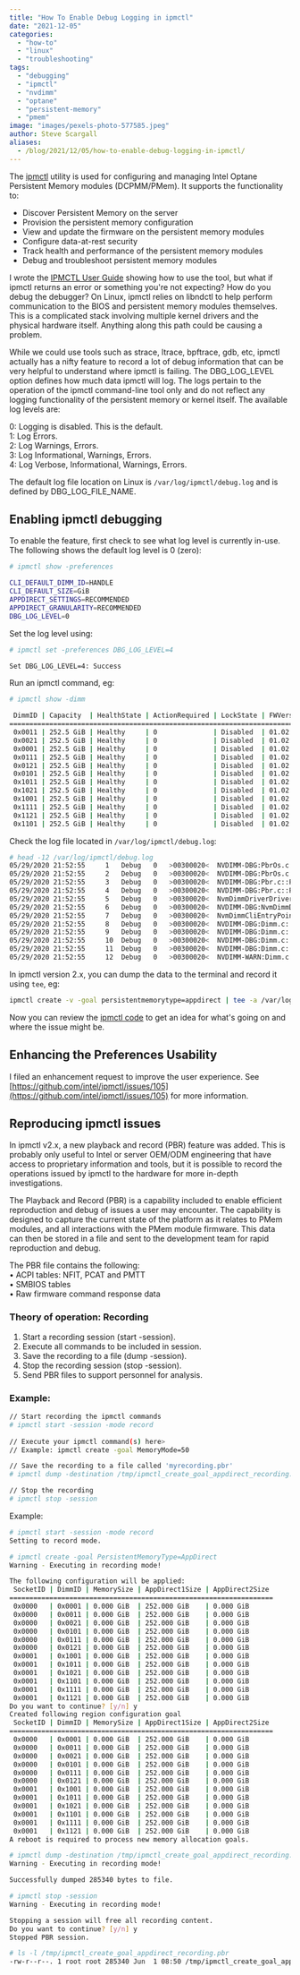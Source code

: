 ```yaml
---
title: "How To Enable Debug Logging in ipmctl"
date: "2021-12-05"
categories: 
  - "how-to"
  - "linux"
  - "troubleshooting"
tags: 
  - "debugging"
  - "ipmctl"
  - "nvdimm"
  - "optane"
  - "persistent-memory"
  - "pmem"
image: "images/pexels-photo-577585.jpeg"
author: Steve Scargall
aliases:
  - /blog/2021/12/05/how-to-enable-debug-logging-in-ipmctl/
---
```


The [ipmctl](https://github.com/intel/ipmctl) utility is used for configuring and managing Intel Optane Persistent Memory modules (DCPMM/PMem). It supports the functionality to:

- Discover Persistent Memory on the server
- Provision the persistent memory configuration
- View and update the firmware on the persistent memory modules
- Configure data-at-rest security
- Track health and performance of the persistent memory modules
- Debug and troubleshoot persistent memory modules

I wrote the [IPMCTL User Guide](https://docs.pmem.io/ipmctl-user-guide/) showing how to use the tool, but what if ipmctl returns an error or something you're not expecting? How do you debug the debugger? On Linux, ipmctl relies on libndctl to help perform communication to the BIOS and persistent memory modules themselves. This is a complicated stack involving multiple kernel drivers and the physical hardware itself. Anything along this path could be causing a problem.

While we could use tools such as strace, ltrace, bpftrace, gdb, etc, ipmctl actually has a nifty feature to record a lot of debug information that can be very helpful to understand where ipmctl is failing. The DBG\_LOG\_LEVEL option defines how much data ipmctl will log. The logs pertain to the operation of the ipmctl command-line tool only and do not reflect any logging functionality of the persistent memory or kernel itself. The available log levels are:

0: Logging is disabled. This is the default.  
1: Log Errors.  
2: Log Warnings, Errors.  
3: Log Informational, Warnings, Errors.  
4: Log Verbose, Informational, Warnings, Errors.

The default log file location on Linux is `/var/log/ipmctl/debug.log` and is defined by DBG\_LOG\_FILE\_NAME.

## Enabling ipmctl debugging

To enable the feature, first check to see what log level is currently in-use. The following shows the default log level is 0 (zero):

```bash
# ipmctl show -preferences

CLI_DEFAULT_DIMM_ID=HANDLE
CLI_DEFAULT_SIZE=GiB
APPDIRECT_SETTINGS=RECOMMENDED
APPDIRECT_GRANULARITY=RECOMMENDED
DBG_LOG_LEVEL=0
```

Set the log level using:

```bash
# ipmctl set -preferences DBG_LOG_LEVEL=4

Set DBG_LOG_LEVEL=4: Success
```

Run an ipmctl command, eg:

```bash
# ipmctl show -dimm

 DimmID | Capacity  | HealthState | ActionRequired | LockState | FWVersion
==============================================================================
 0x0011 | 252.5 GiB | Healthy     | 0              | Disabled  | 01.02.00.5417
 0x0021 | 252.5 GiB | Healthy     | 0              | Disabled  | 01.02.00.5417
 0x0001 | 252.5 GiB | Healthy     | 0              | Disabled  | 01.02.00.5417
 0x0111 | 252.5 GiB | Healthy     | 0              | Disabled  | 01.02.00.5417
 0x0121 | 252.5 GiB | Healthy     | 0              | Disabled  | 01.02.00.5417
 0x0101 | 252.5 GiB | Healthy     | 0              | Disabled  | 01.02.00.5417
 0x1011 | 252.5 GiB | Healthy     | 0              | Disabled  | 01.02.00.5417
 0x1021 | 252.5 GiB | Healthy     | 0              | Disabled  | 01.02.00.5417
 0x1001 | 252.5 GiB | Healthy     | 0              | Disabled  | 01.02.00.5417
 0x1111 | 252.5 GiB | Healthy     | 0              | Disabled  | 01.02.00.5417
 0x1121 | 252.5 GiB | Healthy     | 0              | Disabled  | 01.02.00.5417
 0x1101 | 252.5 GiB | Healthy     | 0              | Disabled  | 01.02.00.5417
```

Check the log file located in `/var/log/ipmctl/debug.log`:

```bash
# head -12 /var/log/ipmctl/debug.log
05/29/2020 21:52:55 	1	Debug	0	>00300020<	NVDIMM-DBG:PbrOs.c::PbrDeserializeCtx:196: PBR MODE from shared memory: 0  
05/29/2020 21:52:55 	2	Debug	0	>00300020<	NVDIMM-DBG:PbrOs.c::PbrDeserializeCtx:204: pbr_ctx.tmp not found, setting to default value  
05/29/2020 21:52:55 	3	Debug	0	>00300020<	NVDIMM-DBG:Pbr.c::PbrInit:858: PbrInit PBR MODE: 0  
05/29/2020 21:52:55 	4	Debug	0	>00300020<	NVDIMM-DBG:Pbr.c::PbrInit:859: PbrInit DONE  
05/29/2020 21:52:55 	5	Debug	0	>00300020<	NvmDimmDriverDriverEntryPoint=0x8342bf00 
05/29/2020 21:52:55 	6	Debug	0	>00300020<	NVDIMM-DBG:NvmDimmDriver.c::NvmDimmDriverDriverEntryPoint:866: Exiting DriverEntryPoint, error = 0x0. 
05/29/2020 21:52:55 	7	Debug	0	>00300020<	NvmDimmCliEntryPoint=0x00007f51833aee90 
05/29/2020 21:52:55 	8	Debug	0	>00300020<	NVDIMM-DBG:Dimm.c::InitializeDimm:4958: Unable to initialize Intel NVM Dimm with custom GUID. Trying NVDIMM control region GUID 
05/29/2020 21:52:55 	9	Debug	0	>00300020<	NVDIMM-DBG:Dimm.c::InitializeDimm:5016: No region found using custom GUID. Trying NVDIMM control region GUID 
05/29/2020 21:52:55 	10	Debug	0	>00300020<	NVDIMM-DBG:Dimm.c::FwCmdIdDimm:1745: Error detected when sending PtIdentifyDimm command (RC = 0x7) 
05/29/2020 21:52:55 	11	Debug	0	>00300020<	NVDIMM-DBG:Dimm.c::InitializeDimm:5068: FW CMD Error: 7 
05/29/2020 21:52:55 	12	Debug	0	>00300020<	NVDIMM-WARN:Dimm.c::InitializeDimmInventory:1269: Unable to initialize NVDIMM 0x28 
```

In ipmctl version 2.x, you can dump the data to the terminal and record it using `tee`, eg:

```bash
ipmctl create -v -goal persistentmemorytype=appdirect | tee -a /var/log/ipmctl/debug.log
```

Now you can review the [ipmctl code](https://github.com/intel/ipmctl) to get an idea for what's going on and where the issue might be.

## Enhancing the Preferences Usability

I filed an enhancement request to improve the user experience. See [https://github.com/intel/ipmctl/issues/105](https://github.com/intel/ipmctl/issues/105) for more information.

## Reproducing ipmctl issues

In ipmctl v2.x, a new playback and record (PBR) feature was added. This is probably only useful to Intel or server OEM/ODM engineering that have access to proprietary information and tools, but it is possible to record the operations issued by ipmctl to the hardware for more in-depth investigations.

The Playback and Record (PBR) is a capability included to enable efficient reproduction and debug of issues a user may encounter. The capability is designed to capture the current state of the platform as it relates to PMem modules, and all interactions with the PMem module firmware. This data can then be stored in a file and sent to the development team for rapid reproduction and debug.

The PBR file contains the following:  
• ACPI tables: NFIT, PCAT and PMTT  
• SMBIOS tables  
• Raw firmware command response data

### Theory of operation: Recording

1. Start a recording session (start -session).
2. Execute all commands to be included in session.
3. Save the recording to a file (dump -session).
4. Stop the recording session (stop -session).
5. Send PBR files to support personnel for analysis.

### Example:

```bash
// Start recording the ipmctl commands
# ipmctl start -session -mode record 
 
// Execute your ipmctl command(s) here>
// Example: ipmctl create -goal MemoryMode=50 

// Save the recording to a file called 'myrecording.pbr' 
# ipmctl dump -destination /tmp/ipmctl_create_goal_appdirect_recording.pbr -session 

// Stop the recording
# ipmctl stop -session 
```

Example:

```bash
# ipmctl start -session -mode record
Setting to record mode.

# ipmctl create -goal PersistentMemoryType=AppDirect
Warning - Executing in recording mode!

The following configuration will be applied:
 SocketID | DimmID | MemorySize | AppDirect1Size | AppDirect2Size
==================================================================
 0x0000   | 0x0001 | 0.000 GiB  | 252.000 GiB    | 0.000 GiB
 0x0000   | 0x0011 | 0.000 GiB  | 252.000 GiB    | 0.000 GiB
 0x0000   | 0x0021 | 0.000 GiB  | 252.000 GiB    | 0.000 GiB
 0x0000   | 0x0101 | 0.000 GiB  | 252.000 GiB    | 0.000 GiB
 0x0000   | 0x0111 | 0.000 GiB  | 252.000 GiB    | 0.000 GiB
 0x0000   | 0x0121 | 0.000 GiB  | 252.000 GiB    | 0.000 GiB
 0x0001   | 0x1001 | 0.000 GiB  | 252.000 GiB    | 0.000 GiB
 0x0001   | 0x1011 | 0.000 GiB  | 252.000 GiB    | 0.000 GiB
 0x0001   | 0x1021 | 0.000 GiB  | 252.000 GiB    | 0.000 GiB
 0x0001   | 0x1101 | 0.000 GiB  | 252.000 GiB    | 0.000 GiB
 0x0001   | 0x1111 | 0.000 GiB  | 252.000 GiB    | 0.000 GiB
 0x0001   | 0x1121 | 0.000 GiB  | 252.000 GiB    | 0.000 GiB
Do you want to continue? [y/n] y
Created following region configuration goal
 SocketID | DimmID | MemorySize | AppDirect1Size | AppDirect2Size
==================================================================
 0x0000   | 0x0001 | 0.000 GiB  | 252.000 GiB    | 0.000 GiB
 0x0000   | 0x0011 | 0.000 GiB  | 252.000 GiB    | 0.000 GiB
 0x0000   | 0x0021 | 0.000 GiB  | 252.000 GiB    | 0.000 GiB
 0x0000   | 0x0101 | 0.000 GiB  | 252.000 GiB    | 0.000 GiB
 0x0000   | 0x0111 | 0.000 GiB  | 252.000 GiB    | 0.000 GiB
 0x0000   | 0x0121 | 0.000 GiB  | 252.000 GiB    | 0.000 GiB
 0x0001   | 0x1001 | 0.000 GiB  | 252.000 GiB    | 0.000 GiB
 0x0001   | 0x1011 | 0.000 GiB  | 252.000 GiB    | 0.000 GiB
 0x0001   | 0x1021 | 0.000 GiB  | 252.000 GiB    | 0.000 GiB
 0x0001   | 0x1101 | 0.000 GiB  | 252.000 GiB    | 0.000 GiB
 0x0001   | 0x1111 | 0.000 GiB  | 252.000 GiB    | 0.000 GiB
 0x0001   | 0x1121 | 0.000 GiB  | 252.000 GiB    | 0.000 GiB
A reboot is required to process new memory allocation goals.

# ipmctl dump -destination /tmp/ipmctl_create_goal_appdirect_recording.pbr -session
Warning - Executing in recording mode!

Successfully dumped 285340 bytes to file.

# ipmctl stop -session
Warning - Executing in recording mode!

Stopping a session will free all recording content.
Do you want to continue? [y/n] y
Stopped PBR session.

# ls -l /tmp/ipmctl_create_goal_appdirect_recording.pbr
-rw-r--r--. 1 root root 285340 Jun  1 08:50 /tmp/ipmctl_create_goal_appdirect_recording.pbr
```
